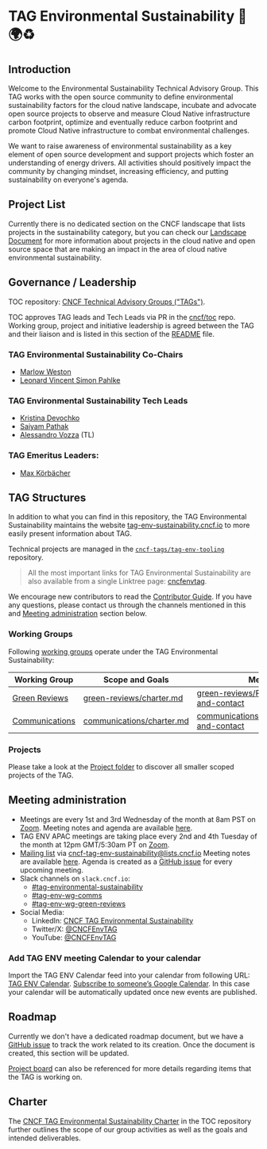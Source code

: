 # TAG Environmental Sustainability 🌳🌍♻️

## Introduction

Welcome to the Environmental Sustainability Technical Advisory Group. This TAG works with the open source community to define environmental sustainability factors for the cloud native landscape, incubate and advocate open source projects to observe and measure Cloud Native infrastructure carbon footprint, optimize and eventually reduce carbon footprint and promote Cloud Native infrastructure to combat environmental challenges.

We want to raise awareness of environmental sustainability as a key element of open source development and support projects which foster an understanding of energy drivers.
All activities should positively impact the community by changing mindset, increasing efficiency, and putting sustainability on everyone's agenda.

## Project List

Currently there is no dedicated section on the CNCF landscape that lists projects in the sustainability category, but you can check our [Landscape Document](https://tag-env-sustainability.cncf.io/landscape) for more information about projects in the cloud native and open source space that are making an impact in the area of cloud native environmental sustainability.

## Governance / Leadership

TOC repository: [CNCF Technical Advisory Groups ("TAGs")](https://github.com/cncf/toc/tree/main/tags).

TOC approves TAG leads and Tech Leads via PR in the [cncf/toc](https://github.com/cncf/toc) repo.
Working group, project and initiative leadership is agreed between the TAG and their liaison and is listed in this section of the [README](README.md) file.

### TAG Environmental Sustainability Co-Chairs

* [Marlow Weston](https://github.com/catblade)
* [Leonard Vincent Simon Pahlke](https://github.com/leonardpahlke)

### TAG Environmental Sustainability Tech Leads

* [Kristina Devochko](https://github.com/guidemetothemoon)
* [Saiyam Pathak ](https://github.com/saiyam1814)
* [Alessandro Vozza](https://github.com/ams0) (TL)

### TAG Emeritus Leaders:
* [Max Körbächer](https://github.com/mkorbi)

<!-- cSpell:ignore Linktree -->
## TAG Structures

In addition to what you can find in this repository, the TAG Environmental Sustainability maintains the website [tag-env-sustainability.cncf.io](https://tag-env-sustainability.cncf.io) to more easily present information about TAG.

Technical projects are managed in the [`cncf-tags/tag-env-tooling`](https://github.com/cncf-tags/tag-env-tooling) repository.

> All the most important links for TAG Environmental Sustainability are also available from a single Linktree page: [cncfenvtag](https://linktr.ee/cncfenvtag).

We encourage new contributors to read the [Contributor Guide](CONTRIBUTING.md). If you have any questions, please contact us through the channels mentioned in this and [Meeting administration](README.md#meeting-administration) section below.

### Working Groups

Following [working groups](https://github.com/cncf/toc/tree/main/workinggroups) operate under the TAG Environmental Sustainability:

| Working Group | Scope and Goals            | Meeting Time                          |
|---------------|-------------------|---------------------------------------|
| [Green Reviews](https://github.com/cncf/tag-env-sustainability/tree/main/working-groups/green-reviews) | [green-reviews/charter.md](./working-groups/green-reviews/charter.md) | [green-reviews/README.md#meetings-and-contact](./working-groups/green-reviews/README.md#meetings-and-contact) |
| [Communications](https://github.com/cncf/tag-env-sustainability/tree/main/working-groups/communications) | [communications/charter.md](./working-groups/communications/charter.md) | [communications/README.md#meetings-and-contact](./working-groups/communications/README.md#meetings-and-contact) |

### Projects

Please take a look at the [Project folder](projects/README.md) to discover all smaller scoped projects of the TAG.

## Meeting administration

* Meetings are every 1st and 3rd Wednesday of the month at 8am PST on [Zoom](https://zoom.us/my/cncftagenvsustainability).
  Meeting notes and agenda are available [here](https://docs.google.com/document/d/1TkmMyXJABC66NfYmivnh7z8Y_vpq9f9foaOuDVQS_Lo/edit#).
* TAG ENV APAC meetings are taking place every 2nd and 4th Tuesday of the month at 12pm GMT/5:30am PT on [Zoom](https://zoom.us/my/cncftagenvsustainability).
* [Mailing list](https://lists.cncf.io/g/cncf-tag-env-sustainability/) via [cncf-tag-env-sustainability@lists.cncf.io](mailto:cncf-tag-env-sustainability@lists.cncf.io)
  Meeting notes are available [here](https://github.com/cncf/tag-env-sustainability/blob/main/meeting-notes-apac.md).
  Agenda is created as a [GitHub issue](https://github.com/cncf/tag-env-sustainability/issues?q=is%3Aissue%20state%3Aopen%20label%3Atag-env-apac%2Fmeeting-agenda) for every upcoming meeting.
* Slack channels on ```slack.cncf.io```:
  * [#tag-environmental-sustainability](https://cloud-native.slack.com/archives/C03F270PDU6)
  * [#tag-env-wg-comms](https://cloud-native.slack.com/archives/C068XUD9AEA)
  * [#tag-env-wg-green-reviews](https://cloud-native.slack.com/archives/C060EDHN431)
* Social Media:
  * LinkedIn: [CNCF TAG Environmental Sustainability](https://www.linkedin.com/company/cncf-tag-environmental-sustainability)
  * Twitter/X: [@CNCFEnvTAG](https://twitter.com/CNCFEnvTAG)
  * YouTube: [@CNCFEnvTAG](https://www.youtube.com/@CNCFEnvTAG)

### Add TAG ENV meeting Calendar to your calendar

Import the TAG ENV Calendar feed into your calendar from following URL: [TAG ENV Calendar](https://calendar.google.com/calendar/embed?src=72e93a411f02e5664bb4485c04311b83dae6a62574e4ab882a1ccf8526aa9bf1%40group.calendar.google.com).
[Subscribe to someone’s Google Calendar](https://support.google.com/calendar/answer/37100?hl=en&co=GENIE.Platform%3DDesktop). In this case your calendar will be automatically updated once new events are published.

## Roadmap

Currently we don't have a dedicated roadmap document, but we have a [GitHub issue](https://github.com/cncf/tag-env-sustainability/issues/560) to track the work related to its creation.
Once the document is created, this section will be updated.

[Project board](https://github.com/orgs/cncf/projects/10) can also be referenced for more details regarding items that the TAG is working on.

## Charter

The [CNCF TAG Environmental Sustainability Charter](https://github.com/cncf/toc/blob/main/tags/tag-charters/environmentalsustainability.md) in the TOC repository further outlines the scope of our group activities as well as the goals and intended deliverables.
